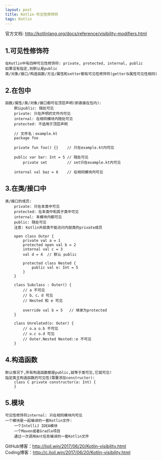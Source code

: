 ```yaml
---
layout: post
title: Kotlin-可见性修饰符
tags: Kotlin
---
```

官方文档: http://kotlinlang.org/docs/reference/visibility-modifiers.html
 
## 1.可见性修饰符
    在Kotlin中有四种可见性修饰符: private, protected, internal, public
    如果没有指定,则默认是public
    类/对象/接口/构造函数/方法/属性和setter都有可见性修饰符(getter与属性可见性相同) 
  
## 2.在包中
    函数/属性/类/对象/接口都可在顶层声明(即直接在包内):
        默认public: 随处可见
        private: 只在声明的文件内可见
        internal: 在相同模块内随处可见
        protected: 不适用于顶层声明

        // 文件名：example.kt
        package foo

        private fun foo() {}    // 只在example.kt内可见

        public var bar: Int = 5 // 随处可见
            private set         // set只在example.kt内可见

        internal val baz = 6    // 在相同模块内可见

    

## 3.在类/接口中
    类/接口的成员:
        private: 只在本类中可见
        protected: 在本类中和其子类中可见
        internal: 本模块内都可见
        public: 随处可见
        注意: Kotlin外部类不能访问内部类的private成员

        open class Outer {
            private val a = 1
            protected open val b = 2
            internal val c = 3
            val d = 4  // 默认 public
            
            protected class Nested {
                public val e: Int = 5
            }
        }

        class Subclass : Outer() {
            // a 不可见
            // b、c、d 可见
            // Nested 和 e 可见

            override val b = 5   // 继承为protected
        }

        class Unrelated(o: Outer) {
            // o.a o.b 不可见
            // o.c o.d 可见
            // Outer.Nested Nested::e 不可见
        }

## 4.构造函数
    默认情况下,所有构造函数都是public,就等于类可见,它就可见!
    指定类主构造函数的可见性(需要添加constructor):
        class C private constructor(a: Int) {          
        }

## 5.模块
    可见性修饰符internal: 只在相同模块内可见
    一个模块是一起编译的一套Kotlin文件:
        一个IntelliJ IDEA模块
        一个Maven或者Gradle项目
        通过一次调用Ant任务编译的一套Kotlin文件
      
GitHub博客：http://lioil.win/2017/06/20/Kotlin-visibility.html   
Coding博客：http://c.lioil.win/2017/06/20/Kotlin-visibility.html